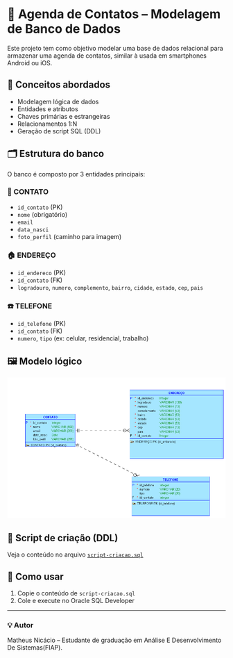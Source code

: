# 📇 Agenda de Contatos – Modelagem de Banco de Dados

Este projeto tem como objetivo modelar uma base de dados relacional para armazenar uma agenda de contatos, similar à usada em smartphones Android ou iOS.

## 🧠 Conceitos abordados

- Modelagem lógica de dados
- Entidades e atributos
- Chaves primárias e estrangeiras
- Relacionamentos 1:N
- Geração de script SQL (DDL)

## 🗂 Estrutura do banco

O banco é composto por 3 entidades principais:

### 📌 CONTATO
- `id_contato` (PK)
- `nome` (obrigatório)
- `email`
- `data_nasci`
- `foto_perfil` (caminho para imagem)

### 🏠 ENDEREÇO
- `id_endereco` (PK)
- `id_contato` (FK)
- `logradouro`, `numero`, `complemento`, `bairro`, `cidade`, `estado`, `cep`, `pais`

### ☎️ TELEFONE
- `id_telefone` (PK)
- `id_contato` (FK)
- `numero`, `tipo` (ex: celular, residencial, trabalho)

## 🖼 Modelo lógico

![Modelo lógico](modelo-logico.png)

## 🧾 Script de criação (DDL)

Veja o conteúdo no arquivo [`script-criacao.sql`](script-criacao.sql)

## 🚀 Como usar

1. Copie o conteúdo de `script-criacao.sql`
2. Cole e execute no Oracle SQL Developer

---

### 💡 Autor
Matheus Nicácio – Estudante de graduação em Análise E Desenvolvimento De Sistemas(FIAP).

